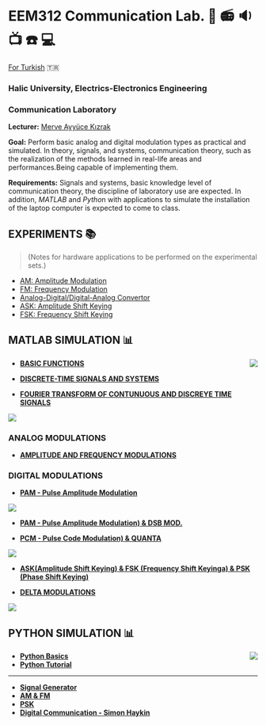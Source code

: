 # EEM312 Communication Lab. 📡 📻 🔉 📺 ☎️ 💻
[For Turkish](https://github.com/ayyucekizrak/EEM312-Haberlesme-Laboratuvari/blob/master/README.md) :tr:

### Halic University, Electrics-Electronics Engineering 
### Communication Laboratory

**Lecturer:** [Merve Ayyüce Kızrak](http://www.ayyucekizrak.com/en/about/)

**Goal:** Perform basic analog and digital modulation types as practical and simulated. In theory, signals, and systems, communication theory, such as the realization of the methods learned in real-life areas and performances.Being capable of implementing them.

**Requirements:** Signals and systems, basic knowledge level of communication theory, the discipline of laboratory use are expected. In addition, *MATLAB* and *Pytho*n with applications to simulate the installation of the laptop computer is expected to come to class.

## EXPERIMENTS 📚
> (Notes for hardware applications to be performed on the experimental sets.)

- [AM: Amplitude Modulation](https://github.com/ayyucekizrak/EEM312-Haberlesme-Laboratuvari/blob/master/2-modul-2-ENG.pdf)
- [FM: Frequency Modulation](https://github.com/ayyucekizrak/EEM312-Haberlesme-Laboratuvari/blob/master/3-modul-3-ENG.pdf)
- [Analog-Digital/Digital-Analog Convertor](https://github.com/ayyucekizrak/EEM312-Haberlesme-Laboratuvari/blob/master/4-modul-4-ENG.pdf)
- [ASK: Amplitude Shift Keying](https://github.com/ayyucekizrak/EEM312-Haberlesme-Laboratuvari/blob/master/6-ASK-2016-ENG.pdf)
- [FSK: Frequency Shift Keying](https://github.com/ayyucekizrak/EEM312-Haberlesme-Laboratuvari/blob/master/7-FSK-2016-ENG.pdf)

## MATLAB SIMULATION 📊
<img align="right" src="https://www.computerhope.com/jargon/m/matlab-logo.jpg">

- **[BASIC FUNCTIONS](https://github.com/ayyucekizrak/EEM312-Haberlesme-Laboratuvari/blob/master/MATLAB_KODLARI/DENEY1.m)**

- **[DISCRETE-TIME SIGNALS AND SYSTEMS](https://github.com/ayyucekizrak/EEM312-Haberlesme-Laboratuvari/blob/master/MATLAB_KODLARI/DENEY2.m)**

- **[FOURIER TRANSFORM OF CONTUNUOUS AND DISCREYE TIME SIGNALS](https://github.com/ayyucekizrak/EEM312-Haberlesme-Laboratuvari/blob/master/MATLAB_KODLARI/DENEY3.m)**

![](https://github.com/ayyucekizrak/EEM312-Haberlesme-Laboratuvari/blob/master/AGF.PNG)

### ANALOG MODULATIONS
- **[AMPLITUDE AND FREQUENCY MODULATIONS](https://github.com/ayyucekizrak/EEM312-Haberlesme-Laboratuvari/blob/master/MATLAB_KODLARI/DENEY4.m)**

### DIGITAL MODULATIONS
- **[PAM - Pulse Amplitude Modulation](https://github.com/ayyucekizrak/EEM312-Haberlesme-Laboratuvari/blob/master/MATLAB_KODLARI/DENEY5.m)**

![](https://github.com/ayyucekizrak/EEM312-Haberlesme-Laboratuvari/blob/master/%C3%96RNEKLEME.PNG)

- **[PAM - Pulse Amplitude Modulation) & DSB MOD.](https://github.com/ayyucekizrak/EEM312-Haberlesme-Laboratuvari/blob/master/MATLAB_KODLARI/DENEY5.m)**

- **[PCM - Pulse Code Modulation) & QUANTA](https://github.com/ayyucekizrak/EEM312-Haberlesme-Laboratuvari/blob/master/MATLAB_KODLARI/DENEY6.m)**

![](https://github.com/ayyucekizrak/EEM312-Haberlesme-Laboratuvari/blob/master/KUANTALAMA.PNG)

- **[ASK(Amplitude Shift Keying) & FSK (Frequency Shift Keyinga) & PSK (Phase Shift Keying) ](https://github.com/ayyucekizrak/EEM312-Haberlesme-Laboratuvari/blob/master/MATLAB_KODLARI/DENEY7.m)**

- **[DELTA MODULATIONS](https://github.com/ayyucekizrak/EEM312-Haberlesme-Laboratuvari/blob/master/MATLAB_KODLARI/DENEY8.m)**

![](https://github.com/ayyucekizrak/EEM312-Haberlesme-Laboratuvari/blob/master/ASK_FSK_PSK.PNG)



## PYTHON SIMULATION 📊
<img align="right" src="https://www.101computing.net/wp/wp-content/uploads/python-logo-1.png">

- **[Python Basics](https://medium.com/the-renaissance-developer/python-101-the-basics-441136fb7cc3)**
- **[Python Tutorial](https://docs.python.org/3/tutorial/)**

---
- **[Signal Generator](https://github.com/ayyucekizrak/EEM312-Haberlesme-Laboratuvari/blob/master/PYTHONKOD/Sinyal_%C3%9Cretme_Signal_Generator.ipynb)**
- **[AM & FM](https://github.com/ayyucekizrak/EEM312-Haberlesme-Laboratuvari/blob/master/PYTHONKOD/AM_FM.ipynb)**
- **[PSK](https://github.com/ayyucekizrak/EEM312-Haberlesme-Laboratuvari/blob/master/PYTHONKOD/PSK.ipynb)**
- **[Digital Communication - Simon Haykin](https://tbc-python.fossee.in/book-details/386/)**
